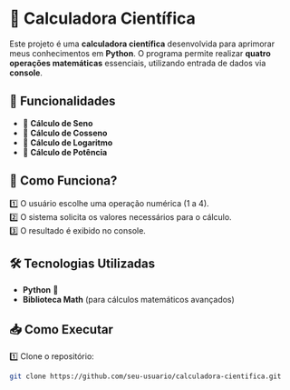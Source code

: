 # 🧮 Calculadora Científica  

Este projeto é uma **calculadora científica** desenvolvida para aprimorar meus conhecimentos em **Python**. O programa permite realizar **quatro operações matemáticas** essenciais, utilizando entrada de dados via **console**.  

## 🚀 Funcionalidades  

- 📌 **Cálculo de Seno**  
- 📌 **Cálculo de Cosseno**  
- 📌 **Cálculo de Logaritmo**  
- 📌 **Cálculo de Potência**  

## 🎯 Como Funciona?  

1️⃣ O usuário escolhe uma operação numérica (1 a 4).  
2️⃣ O sistema solicita os valores necessários para o cálculo.  
3️⃣ O resultado é exibido no console.  

## 🛠️ Tecnologias Utilizadas  

- **Python** 🐍  
- **Biblioteca Math** (para cálculos matemáticos avançados)  

## 📥 Como Executar  

1️⃣ Clone o repositório:  
```bash
git clone https://github.com/seu-usuario/calculadora-cientifica.git
